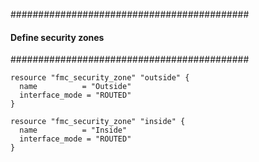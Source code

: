 ###########################################
#### Define security zones
###########################################
```hcl
resource "fmc_security_zone" "outside" {
  name          = "Outside"
  interface_mode = "ROUTED"
}

resource "fmc_security_zone" "inside" {
  name          = "Inside"
  interface_mode = "ROUTED"
}
```